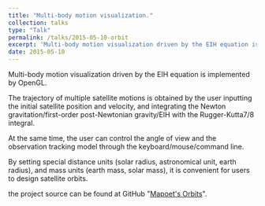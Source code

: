 ```yaml
---
title: "Multi-body motion visualization."
collection: talks
type: "Talk"
permalink: /talks/2015-05-10-orbit
excerpt: 'Multi-body motion visualization driven by the EIH equation is implemented by OpenGL.'
date: 2015-05-10
---
```


Multi-body motion visualization driven by the EIH equation is implemented by OpenGL.

The trajectory of multiple satellite motions is obtained by the user inputting the initial satellite position and velocity, and integrating the Newton gravitation/first-order post-Newtonian gravity/EIH with the Rugger-Kutta7/8 integral.

At the same time, the user can control the angle of view and the observation tracking model through the keyboard/mouse/command line.

By setting special distance units (solar radius, astronomical unit, earth radius), and mass units (earth mass, solar mass), it is convenient for users to design satellite orbits.

the project source can be found at GitHub "[Mapoet's Orbits](https://github.com/Mapoet/Orbits.git)".